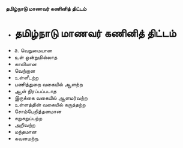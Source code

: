 **தமிழ்நாடு மாணவர் கணினித் திட்டம்**
- # தமிழ்நாடு மாணவர் கணினித் திட்டம்
- a. வெறுமையான
- உள் ஒன்றுமில்லாத
- காலியான
- வெற்றான
- உள்ளீடற்ற
- பணித்துறை வகையில் ஆளற்ற
- ஆள் நிரப்பப்படாத
- இருக்கை வகையில் ஆளமர்வற்ற
- உள்ளத்தின் வகையில் கருத்தற்ற
- சோம்பேறித்தனமான
- சுறுசுறுப்பற்ற
- அறிவற்ற
- மந்தமான
- கவனமற்ற.

